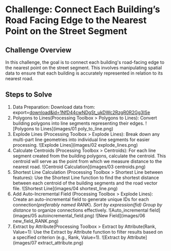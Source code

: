 # Challenge: Connect Each Building’s Road Facing Edge to the Nearest Point on the Street Segment

## Challenge Overview
In this challenge, the goal is to connect each building's road-facing edge to the nearest point on the street segment. This involves manipulating spatial data to ensure that each building is accurately represented in relation to its nearest road.

## Steps to Solve 

1. Data Preparation:
 Download data from: export=[download&id=1NfD44cwNDgSt_ukDWc2RzgR0R2Gg3ISe](https://drive.google.com/uc?export=download&id=1NfD44cwNDgSt_ukDWc2RzgR0R2Gg3ISe)
2. Polygons to Lines(Processing Toolbox > Polygons to Lines): Convert building polygons into line segments representing their edges.
![Polygons to Lines](images/01 poly_to_line.png)
3. Explode Lines (Processing Toolbox > Explode Lines): Break down any multi-part line geometries into individual line segments for easier processing.
![Explode Lines](images/02 explode_lines.png)
4. Calculate Centroids (Processing Toolbox > Centroids):
 For each line segment created from the building polygons, calculate the centroid. This centroid will serve as the point from 
 which we measure distance to the nearest road.
![Centroid Calculation](images/03 centroids.png)
5. Shortest Line Calculation (Processing Toolbox > Shortest Line between features):
 Use the Shortest Line function to find the shortest distance between each centroid of the building segments and the road vector file.
![Shortest Line](images/04 shortest_line.png)
6. Add Auto-Incremental Field (Processing Toolbox > Explode Lines):
 Create an auto-incremental field to generate unique IDs for each connection(_preferably named RANK_).
_Sort by expression(fid)_
 _Group by distance_ to organize connections effectively.
![Auto_incremental field](images/05 autoincremental_field.png)
![New Field](images/06 new_field_RANK.png)
8. Extract by Attribute(Processing Toolbox > Extract by Attribute(Rank, Value=1):
 Use the Extract by Attribute function to filter results based on a specified criterion (e.g., Rank, Value=1).
![Extract by Attribute](images/07 extract_attribute.png)
